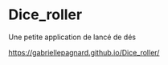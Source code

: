# Dice_roller
Une petite application de lancé de dés

https://gabriellepagnard.github.io/Dice_roller/
